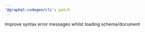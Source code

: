 ```yaml
---
'@graphql-codegen/cli': patch
---
```


Improve syntax error messages whilst loading schema/document
